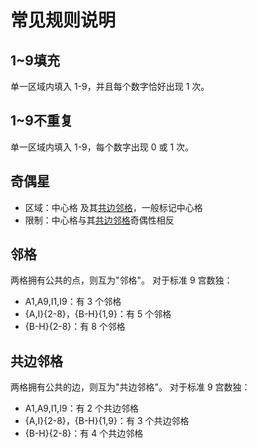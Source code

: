 # 常见规则说明

## 1~9填充
单一区域内填入 1-9，并且每个数字恰好出现 1 次。

## 1~9不重复
单一区域内填入 1-9，每个数字出现 0 或 1 次。

## 奇偶星
- 区域：中心格 及其[共边邻格]，一般标记中心格
- 限制：中心格与其[共边邻格]奇偶性相反

## 邻格
两格拥有公共的点，则互为"邻格"。
对于标准 9 宫数独：
- A1,A9,I1,I9：有 3 个邻格
- {A,I}{2-8}，{B-H}{1,9}：有 5 个邻格
- {B-H}{2-8}：有 8 个邻格

## 共边邻格
两格拥有公共的边，则互为"共边邻格"。
对于标准 9 宫数独：
- A1,A9,I1,I9：有 2 个共边邻格
- {A,I}{2-8}，{B-H}{1,9}：有 3 个共边邻格
- {B-H}{2-8}：有 4 个共边邻格

[共边邻格]: #共边邻格